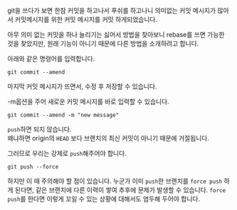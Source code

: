 ﻿git을 쓰다가 보면 한참 커밋을 하고나서 푸쉬를 하고나니 의미없는 커밋 메시지가 많아서 커밋메시지를 위한 커밋 메시지를 커밋 하게되었습니다.

아무 의미 없는 커밋을 하나 늘리기는 싫어서 방법을 찾아보니 rebase를 쓰면 가능한 것을 찾았지만, 원래 기능이 아니기 때문에 다른 방법을 소개하려고 합니다.

아래와 같은 명령어를 입력합니다.
```
git commit --amend
```
마지막 커밋 메시지가 뜨면서, 수정 후 저장할 수 있습니다. 

-m옵션을 주어 새로운 커밋 메시지를 바로 입력할 수 있습니다.
```
git commit --amend -m "new message"
```

`push`하면 되지 않습니다.  
왜냐하면 origin의 `HEAD` 보다 브랜치의 최신 커밋이 아니기 때문에 거절됩니다.  

그러므로 우리는 강제로 `push`해주어야 합니다.

```
git push --force
```

하지만 이 때 주의해야 할 점이 있습니다. 누군가 이미 `push`한 브랜치를 `force push` 하게 된다면, 같은 브랜치에 다른 이력이 쌓여
추후에 문제가 발생할 수 있습니다. `force push`를 한다면 이렇게 꼬일 수 있는 상황에 대해서도 염두해 두어야 합니다.

